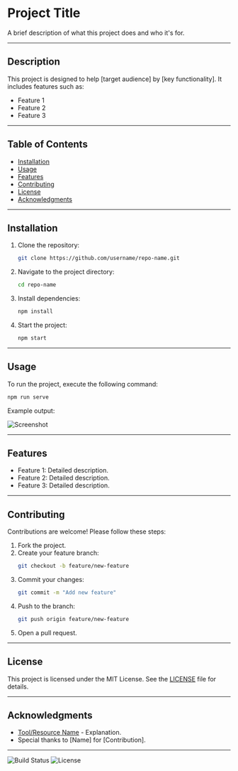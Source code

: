# Project Title
A brief description of what this project does and who it's for.

---

## Description
This project is designed to help [target audience] by [key functionality]. It includes features such as:
- Feature 1
- Feature 2
- Feature 3

---

## Table of Contents
- [Installation](#installation)
- [Usage](#usage)
- [Features](#features)
- [Contributing](#contributing)
- [License](#license)
- [Acknowledgments](#acknowledgments)

---

## Installation
1. Clone the repository:
   ```bash
   git clone https://github.com/username/repo-name.git
   ```
2. Navigate to the project directory:
   ```bash
   cd repo-name
   ```
3. Install dependencies:
   ```bash
   npm install
   ```
4. Start the project:
   ```bash
   npm start
   ```

---

## Usage
To run the project, execute the following command:

```bash
npm run serve
```

Example output:

![Screenshot](https://via.placeholder.com/400x300)

---

## Features
- Feature 1: Detailed description.
- Feature 2: Detailed description.
- Feature 3: Detailed description.

---

## Contributing
Contributions are welcome! Please follow these steps:
1. Fork the project.
2. Create your feature branch:
   ```bash
   git checkout -b feature/new-feature
   ```
3. Commit your changes:
   ```bash
   git commit -m "Add new feature"
   ```
4. Push to the branch:
   ```bash
   git push origin feature/new-feature
   ```
5. Open a pull request.

---

## License
This project is licensed under the MIT License. See the [LICENSE](LICENSE) file for details.

---

## Acknowledgments
- [Tool/Resource Name](https://example.com) - Explanation.
- Special thanks to [Name] for [Contribution].

---

![Build Status](https://img.shields.io/badge/build-passing-brightgreen)
![License](https://img.shields.io/badge/license-MIT-blue)





